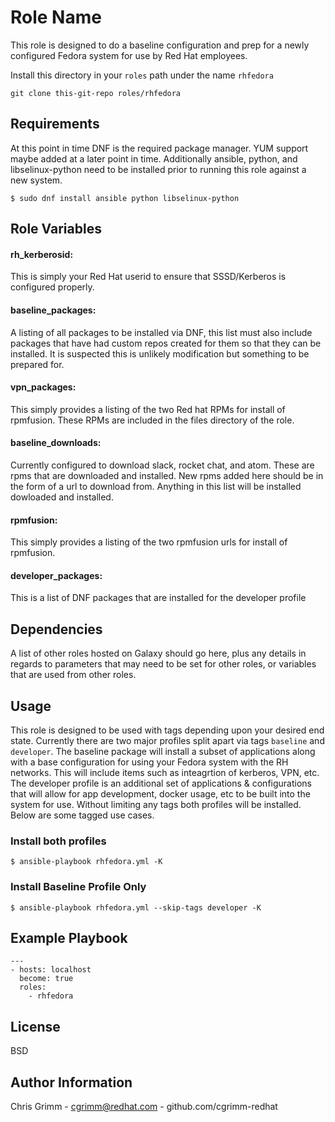 Role Name
=========

This role is designed to do a baseline configuration and prep for a newly configured Fedora system for use by Red Hat employees.  

Install this directory in your `roles` path under the name `rhfedora`

```
git clone this-git-repo roles/rhfedora
```

Requirements
------------

At this point in time DNF is the required package manager.  YUM support maybe added at a later point in time.  Additionally ansible, python, and libselinux-python need to be installed prior to running this role against a new system. 

```
$ sudo dnf install ansible python libselinux-python
```

Role Variables
--------------

#### rh_kerberosid: 
This is simply your Red Hat userid to ensure that SSSD/Kerberos is configured properly.

#### baseline_packages:
A listing of all packages to be installed via DNF, this list must also include packages that have had custom repos created for them so that they can be installed.  It is suspected this is unlikely modification but something to be prepared for.

#### vpn_packages:
This simply provides a listing of the two Red hat RPMs for install of rpmfusion.  These RPMs are included in the files directory of the role.

#### baseline_downloads:
Currently configured to download slack, rocket chat, and atom.  These are rpms that are downloaded and installed.  New rpms added here should be in the form of a url to download from.  Anything in this list will be installed dowloaded and installed.

#### rpmfusion:
This simply provides a listing of the two rpmfusion urls for install of rpmfusion.

#### developer_packages:
This is a list of DNF packages that are installed for the developer profile

Dependencies
------------

A list of other roles hosted on Galaxy should go here, plus any details in regards to parameters that may need to be set for other roles, or variables that are used from other roles.

Usage
------------

This role is designed to be used with tags depending upon your desired end state.  Currently there are two major profiles split apart via tags `baseline` and  `developer`.  The baseline package will install a subset of applications along with a base configuration for using your Fedora system with the RH networks.  This will include items such as inteagrtion of kerberos, VPN, etc.  The developer profile is an additional set of applications & configurations that will allow for app development, docker usage, etc to be built into the system for use.  Without limiting any tags both profiles will be installed. Below are some tagged use cases.


### Install both profiles
```
$ ansible-playbook rhfedora.yml -K
```

### Install Baseline Profile Only
```
$ ansible-playbook rhfedora.yml --skip-tags developer -K
```

## Example Playbook
```
---
- hosts: localhost
  become: true
  roles:
    - rhfedora
```

License
-------

BSD

Author Information
------------------
Chris Grimm - cgrimm@redhat.com - github.com/cgrimm-redhat
